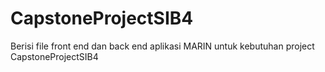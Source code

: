 ﻿# CapstoneProjectSIB4

Berisi file front end dan back end aplikasi MARIN untuk kebutuhan project CapstoneProjectSIB4
